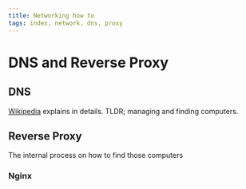 ```yaml
---
title: Networking how to
tags: index, network, dns, proxy
---
```


# DNS and Reverse Proxy

## DNS
[Wikipedia](https://en.wikipedia.org/wiki/Domain_Name_System) explains in details. TLDR; managing and finding computers.

## Reverse Proxy
The internal process on how to find those computers

### Nginx